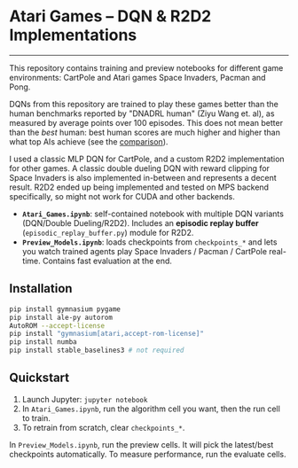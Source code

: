 # Atari Games – DQN & R2D2 Implementations

---

This repository contains training and preview notebooks for different game environments: CartPole and Atari games Space Invaders, Pacman and Pong.

DQNs from this repository are trained to play these games better than the human benchmarks reported by "DNADRL human" (Ziyu Wang et. al), as measured by average points over 100 episodes. This does not mean better than the _best_ human: best human scores are much higher and higher than what top AIs achieve (see the [comparison](https://eject.com.au/sodeepdude/comparison-of-human-scores-and-human-scores-in-atari/)).

I used a classic MLP DQN for CartPole, and a custom R2D2 implementation for other games. A classic double dueling DQN with reward clipping for Space Invaders is also implemented in-between and represents a decent result. R2D2 ended up being implemented and tested on MPS backend specifically, so might not work for CUDA and other backends.

* **`Atari_Games.ipynb`**: self-contained notebook with multiple DQN variants (DQN/Double Dueling/R2D2). Includes an **episodic replay buffer** (`episodic_replay_buffer.py`) module for R2D2.
* **`Preview_Models.ipynb`**: loads checkpoints from `checkpoints_*` and lets you watch trained agents play Space Invaders / Pacman / CartPole real-time. Contains fast evaluation at the end.

## Installation
```bash
pip install gymnasium pygame
pip install ale-py autorom
AutoROM --accept-license
pip install "gymnasium[atari,accept-rom-license]"
pip install numba
pip install stable_baselines3 # not required
```

## Quickstart

1. Launch Jupyter: `jupyter notebook`
2. In `Atari_Games.ipynb`, run the algorithm cell you want, then the run cell to train.
3. To retrain from scratch, clear `checkpoints_*`.

In `Preview_Models.ipynb`, run the preview cells. It will pick the latest/best checkpoints automatically. To measure performance, run the evaluate cells.